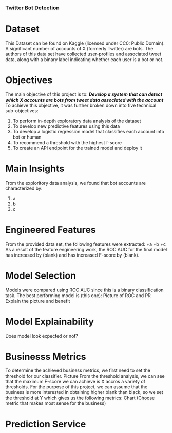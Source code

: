 ### Twitter Bot Detection
# Dataset
This Dataset can be found on Kaggle (licensed under CC0: Public Domain).
A significant number of accounts of X (formerly Twitter) are bots. The authors of this data set have collected user-profiles and associated tweet data, along with a binary label indicating whether each user is a bot or not. 
# Objectives
The main objective of this project is to:
***Develop a system that can detect which X accounts are bots from tweet data associated with the account***
To achieve this objective, it was further broken down into five technical sub-objectives:
1. To perform in-depth exploratory data analysis of the dataset
2. To develop new predictive features using this data
3. To develop a logistic regression model that classifies each account into bot or human
4. To recommend a threshold with the highest f-score
5. To create an API endpoint for the trained model and deploy it
# Main Insights
From the exploritory data analysis, we found that bot accounts are characterized by:
1. a
2. b
3. c
# Engineered Features
From the provided data set, the following features were extracted:
+a
+b
+c
As a result of the feature engineering work, the ROC AUC for the final model has increased by (blank) and has increased F-score by (blank).
# Model Selection
Models were compared using ROC AUC since this is a binary classification task. The best performing model is (this one):
Picture of ROC and PR
Explain the picture and benefit
# Model Explainability
Does model look expected or not?
# Businesss Metrics
To determine the achieved business metrics, we first need to set the threshold for our classifier.
Picture
From the threshold analysis, we can see that the maximum F-score we can achieve is X accros a variety of thresholds. For the purpose of this project, we can assume that the business is more interested in obtaining higher blank than black, so we set the threshold at Y which gives us the following metrics:
Chart
(Choose metric that makes most sense for the business)
# Prediction Service
